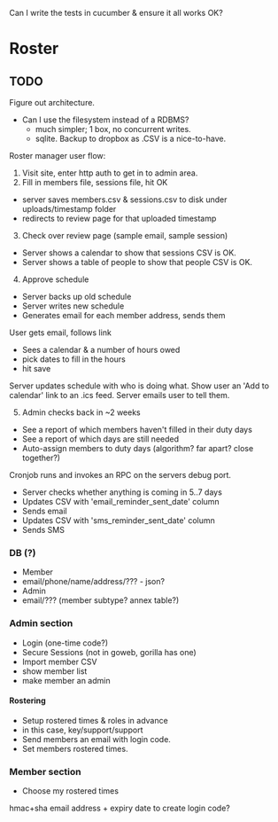 Can I write the tests in cucumber & ensure it all works OK?

# Roster

## TODO
Figure out architecture.
 * Can I use the filesystem instead of a RDBMS?
   * much simpler; 1 box, no concurrent writes.
   * sqlite. Backup to dropbox as .CSV is a nice-to-have.

Roster manager user flow:
1) Visit site, enter http auth to get in to admin area.
2) Fill in members file, sessions file, hit OK
  * server saves members.csv & sessions.csv to disk under uploads/timestamp folder
  * redirects to review page for that uploaded timestamp
3) Check over review page (sample email, sample session)
  * Server shows a calendar to show that sessions CSV is OK.
  * Server shows a table of people to show that people CSV is OK.
4) Approve schedule
  * Server backs up old schedule
  * Server writes new schedule
  * Generates email for each member address, sends them

User gets email, follows link
  * Sees a calendar & a number of hours owed
  * pick dates to fill in the hours
  * hit save

Server updates schedule with who is doing what.
Show user an 'Add to calendar' link to an .ics feed.
Server emails user to tell them.

5) Admin checks back in ~2 weeks
 * See a report of which members haven't filled in their duty days
 * See a report of which days are still needed
 * Auto-assign members to duty days (algorithm? far apart? close together?)

Cronjob runs <sometimes> and invokes an RPC on the servers debug port.
 * Server checks whether anything is coming in 5..7 days
  * Updates CSV with 'email_reminder_sent_date' column
  * Sends email
  * Updates CSV with 'sms_reminder_sent_date' column
  * Sends SMS







### DB (?)
 * Member
  * email/phone/name/address/??? - json?
 * Admin
  * email/??? (member subtype? annex table?)

### Admin section
 * Login (one-time code?)
 * Secure Sessions (not in goweb, gorilla has one)
 * Import member CSV
 * show member list
 * make member an admin

#### Rostering
 * Setup rostered times & roles in advance
  * in this case, key/support/support
 * Send members an email with login code.
 * Set members rostered times.

### Member section
 * Choose my rostered times

hmac+sha email address + expiry date to create login code?
